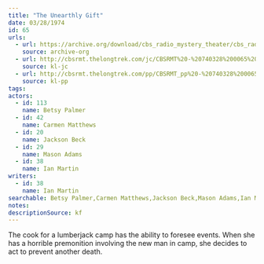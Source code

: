 ```yaml
---
title: "The Unearthly Gift"
date: 03/28/1974
id: 65
urls: 
  - url: https://archive.org/download/cbs_radio_mystery_theater/cbs_radio_mystery_theater-0051-0100.zip/cbs_radio_mystery_theater-0051-0100%2Fcbsrmt_0065_the_unearthly_gift.mp3
    source: archive-org
  - url: http://cbsrmt.thelongtrek.com/jc/CBSRMT%20-%20740328%200065%20Unearthly%20Gift%20vbr%20df_jc.mp3
    source: kl-jc
  - url: http://cbsrmt.thelongtrek.com/pp/CBSRMT_pp%20-%20740328%200065%20The%20Unearthly%20Gift.mp3
    source: kl-pp
tags: 
actors:  
  - id: 113
    name: Betsy Palmer  
  - id: 42
    name: Carmen Matthews  
  - id: 20
    name: Jackson Beck  
  - id: 29
    name: Mason Adams  
  - id: 38
    name: Ian Martin
writers:  
  - id: 38
    name: Ian Martin
searchable: Betsy Palmer,Carmen Matthews,Jackson Beck,Mason Adams,Ian Martin Ian Martin
notes: 
descriptionSource: kf
---
```

The cook for a lumberjack camp has the ability to foresee events. When she has a horrible premonition involving the new man in camp, she decides to act to prevent another death.